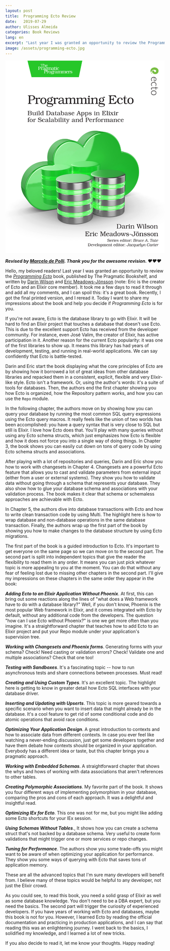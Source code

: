```yaml
---
layout: post
title:  Programming Ecto Review
date:   2019-07-29
author: Ulisses Almeida
categories: Book Reviews
lang: en
excerpt: "Last year I was granted an opportunity to review the Programming Ecto book, published by The Pragmatic Bookshelf, and written by Darin Wilson and Eric Meadows-Jönsson. Today I want to share my impressions about the book and help you decide if Programming Ecto is for you."
image: /assets/programming-ecto.jpg
---
```


![ecto](/assets/programming-ecto.jpg)

__*Revised by [Marcelo de Polli](https://twitter.com/mdepolli). Thank you for the awesome revision. ❤❤❤*__

Hello, my beloved readers! Last year I was granted an opportunity to review the [*Programming Ecto*](https://pragprog.com/book/wmecto/programming-ecto) book, published by The Pragmatic Bookshelf, and written by [Darin Wilson](https://twitter.com/darinwilson) and [Eric Meadows-Jönsson](https://twitter.com/emjii) (note: Eric is the creator of Ecto and an Elixir core member). It took me a few days to read it through and add all my comments, and I can spoil this: it's a great book. Recently, I got the final printed version, and I reread it. Today I want to share my impressions about the book and help you decide if *Programming Ecto* is for you.

If you're not aware, Ecto is the database library to go with Elixir. It will be hard to find an Elixir project that touches a database that doesn't use Ecto. This is due to the excellent support Ecto has received from the developer community. For instance, even José Valim, the creator of Elixir, has active participation in it. Another reason for the current Ecto popularity: it was one of the first libraries to show up. It means this library has had years of development, testing, and running in real-world applications. We can say confidently that Ecto is battle-tested.

Darin and Eric start the book displaying what the core principles of Ecto are by showing how it borrowed a lot of great ideas from other database libraries and repacked them in a consistent, explicit, flexible and very Elixir-like style. Ecto isn't a framework. Or, using the author's words: it's a suite of tools for databases. Then, the authors end the first chapter showing you how Ecto is organized, how the Repository pattern works, and how you can use the `Repo` module.

In the following chapter, the authors move on by showing how you can query your database by running the most common SQL query expressions using the Ecto query macros. It really feels like the union of two worlds has been accomplished: you have a query syntax that is very close to SQL but still is Elixir. I love how Ecto does that. You'll play with many queries without using any Ecto schema structs, which just emphasizes how Ecto is flexible and how it does not force you into a single way of doing things. In Chapter 3, the book shows you can easily cut down on tons of query code by using Ecto schema structs and associations.

After playing with a lot of repositories and queries, Darin and Eric show you how to work with changesets in Chapter 4. Changesets are a powerful Ecto feature that allows you to cast and validate parameters from external input (either from a user or external systems). They show you how to validate data without going through a schema that represents your database. They also show how to glue your database schema and associations with your validation process. The book makes it clear that schema or schemaless approaches are achievable with Ecto.

In Chapter 5, the authors dive into database transactions with Ecto and how to write clean transaction code by using Multi. The highlight here is how to wrap database and non-database operations in the same database transaction. Finally, the authors wrap up the first part of the book by showing you how to make changes to the database structure by using Ecto migrations.

The first part of the book is a guided introduction to Ecto. It's important to get everyone on the same page so we can move on to the second part. The second part is split into independent topics that give the reader the flexibility to read them in any order. It means you can just pick whatever topic is more appealing to you at the moment. You can do that without any fear of feeling lost due to missing  other chapters in the second part. I'll give my impressions on these chapters in the same order they appear in the book:

*__Adding Ecto to an Elixir Application Without Phoenix__*. At first, this can bring out some reactions along the lines of "what does a Web framework have to do with a database library?"  Well, if you don't know, Phoenix is the most popular Web framework in Elixir, and it comes integrated with Ecto by default, without any additional code from the developers. The question "how can I use Ecto without Phoenix?" is one we get more often than you imagine. It's a straightforward chapter that teaches how to add Ecto to an Elixir project and put your Repo module under your application's supervision tree.

*__Working with Changesets and Phoenix forms__*. Generating forms with your schema? Check! Need casting or validation errors? Check! Validate one and multiple associations? Check that one too!

*__Testing with Sandboxes__*. It's a fascinating topic -- how to run asynchronous tests and share connections between processes. Must read!

*__Creating and Using Custom Types__*. It's an excellent topic. The highlight here is getting to know in greater detail how Ecto SQL interfaces with your database driver.

*__Inserting and Updating with Upserts__*. This topic is more geared towards a specific scenario when you want to insert data that might already be in the database. It's a cool feature to get rid of some conditional code and do atomic operations that avoid race conditions.

*__Optimizing Your Application Design__*. A great introduction to contexts and how to associate data from different contexts. In case you ever feel like watching a never-ending discussion, just get some developers together and have them debate how contexts should be organized in your application. Everybody has a different idea or taste, but this chapter brings you a pragmatic approach.

*__Working with Embedded Schemas__*. A straightforward chapter that shows the whys and hows of working with data associations that aren't references to other tables.

*__Creating Polymorphic Associations__*. My favorite part of the book. It shows you four different ways of implementing polymorphism in your database, comparing the pros and cons of each approach. It was a delightful and insightful read.

*__Optimizing IEx for Ecto__*. This one was not for me, but you might like adding some Ecto shortcuts for your IEx session.

*__Using Schemas Without Tables__*., It shows how you can create a schema struct that's not backed by a database schema. Very useful to create form validations that might trigger one or more services or repo changes.

*__Tuning for Performance__*. The authors show you some trade-offs you might want to be aware of when optimizing your application for performance. They show you some ways of querying with Ecto that saves tons of application memory.

These are all the advanced topics that I'm sure many developers will benefit from. I believe many of these topics would be helpful to any developer, not just the Elixir crowd.

As you could see, to read this book, you need a solid grasp of Elixir as well as some database knowledge. You don't need to be a DBA expert, but you need the basics. The second part will trigger the curiosity of experienced developers. If you have years of working with Ecto and databases, maybe this book is not for you. However, I learned Ecto by reading the official documentation and practicing in production applications, and I can say that reading this was an enlightening journey. I went back to the basics, I solidified my knowledge, and I learned a lot of new tricks.

If you also decide to read it, let me know your thoughts. Happy reading!
